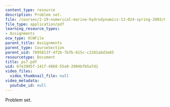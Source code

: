 ```yaml
---
content_type: resource
description: Problem set.
file: /courses/2-29-numerical-marine-hydrodynamics-13-024-spring-2003/67e3905f141f466855a92904bf65a7d1_ps7.pdf
file_type: application/pdf
learning_resource_types:
- Assignments
ocw_type: OCWFile
parent_title: Assignments
parent_type: CourseSection
parent_uid: 7895813f-4f2b-7bfb-615c-c2281abd3e65
resourcetype: Document
title: ps7.pdf
uid: 67e3905f-141f-4668-55a9-2904bf65a7d1
video_files:
  video_thumbnail_file: null
video_metadata:
  youtube_id: null
---
```

Problem set.


